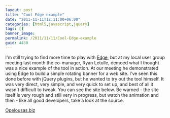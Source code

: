 ```yaml
---
layout: post
title: "Cool Edge example"
date: "2011-11-11T12:11:00+06:00"
categories: [html5,javascript,jquery]
tags: []
banner_image: 
permalink: /2011/11/11/Cool-Edge-example
guid: 4430
---
```


I'm still trying to find more time to play with <a href="http://labs.adobe.com/technologies/edge/">Edge</a>, but at my local user group meeting last month the co-manager, Ryan Letulle, demoed what I thought was a nice example of the tool in action. At our meeting he demonstrated using Edge to build a simple rotating banner for a web site. I've seen this done before with jQuery plugins, but he wanted to try out the tool himself. It was very direct, very simple, and very quick to set up, and best of all it wasn't difficult to tweak. You can see the site below. Be warned - the site itself is very rough and still very in progress, but watch the animation and then - like all good developers, take a look at the source.

<a href="http://opelousas.biz/">Opelousas.biz</a>